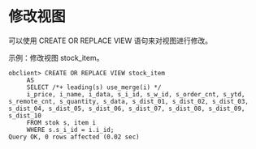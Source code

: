 修改视图 
=========================



可以使用 CREATE OR REPLACE VIEW 语句来对视图进行修改。

示例：修改视图 stock_item。

    obclient> CREATE OR REPLACE VIEW stock_item
         AS
         SELECT /*+ leading(s) use_merge(i) */
         i_price, i_name, i_data, s_i_id, s_w_id, s_order_cnt, s_ytd, s_remote_cnt, s_quantity, s_data, s_dist_01, s_dist_02, s_dist_03, s_dist_04, s_dist_05, s_dist_06, s_dist_07, s_dist_08, s_dist_09, s_dist_10
         FROM stok s, item i
         WHERE s.s_i_id = i.i_id;
    Query OK, 0 rows affected (0.02 sec)



